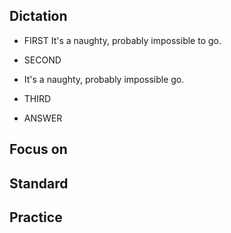 ## Dictation
- FIRST
It's a naughty, probably impossible to go.

- SECOND
- It's a naughty, probably impossible go.

- THIRD


- ANSWER 



## Focus on


## Standard

## Practice
